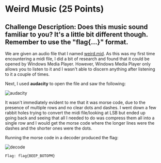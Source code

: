 # Weird Music (25 Points)

## Challenge Description: Does this music sound familiar to you? It's a little bit different though. Remember to use the "flag{...}" format.

We are given an audio file that I named [weird.mid](./weird.mid). As this was my first time encountering a midi file, I did a bit of research and found that it could be opened by Windows Media Player. However, Windows Media Player only allows you to listen to it and I wasn't able to discern anything after listening to it a couple of times.

Next, I used **audacity** to open the file and saw the following: 

![audacity](https://user-images.githubusercontent.com/71312079/155545936-0df7b18b-5fce-4232-9462-1ed3fd1223e1.png)

It wasn't immediately evident to me that it was morse code, due to the presence of multiple rows and no clear dots and dashes. I went down a few rabbit holes trying to convert the midi file/looking at LSB but ended up going back and seeing that all I needed to do was compress them all into a single row and I would get the morse code where the longer lines were the dashes and the shorter ones were the dots.

Running the morse code in a decoder produced the flag:

![decode](https://user-images.githubusercontent.com/71312079/155545961-b051c13d-d950-49eb-bef2-19b29e0a30cb.png)

```Flag: flag{BEEP_BOTOPM}```

